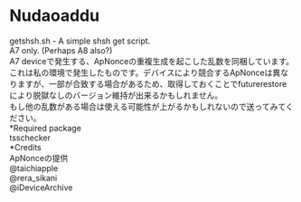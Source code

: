 # Nudaoaddu
getshsh.sh - A simple shsh get script.<br>
A7 only. (Perhaps A8 also?)<br>
A7 deviceで発生する、ApNonceの重複生成を起こした乱数を同梱しています。<br>
これは私の環境で発生したものです。デバイスにより競合するApNonceは異なりますが、一部が合致する場合があるため、取得しておくことでfuturerestoreにより脱獄なしのバージョン維持が出来るかもしれません。<br>
もし他の乱数がある場合は使える可能性が上がるかもしれないので送ってみてください。<br>
*Required package<br>
tsschecker
<br>
*Credits<br>
ApNonceの提供<br>
@taichiapple<br>
@rera_sikani<br>
@iDeviceArchive<br>